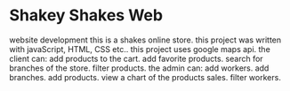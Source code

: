 # Shakey Shakes Web
website development
this is a shakes online store.
this project was written with javaScript, HTML, CSS etc..
this project uses google maps api.
the client can:
add products to the cart.
add favorite products.
search for branches of the store.
filter products.
the admin can:
add workers.
add branches.
add products.
view a chart of the products sales.
filter workers.
